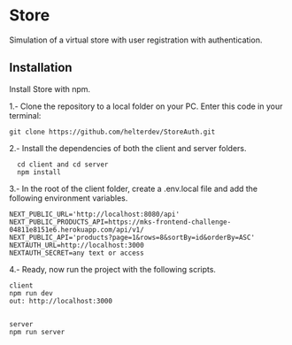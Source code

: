 
# Store

Simulation of a virtual store with user registration with authentication.

## Installation

Install Store with npm.

1.- Clone the repository to a local folder on your PC.
Enter this code in your terminal: 

```git clone https://github.com/helterdev/StoreAuth.git```

2.- Install the dependencies of both the client and server folders.
```
  cd client and cd server
  npm install

```
3.- In the root of the client folder, create a .env.local file and add the following environment variables.
```
NEXT_PUBLIC_URL='http://localhost:8080/api'
NEXT_PUBLIC_PRODUCTS_API=https://mks-frontend-challenge-04811e8151e6.herokuapp.com/api/v1/
NEXT_PUBLIC_API='products?page=1&rows=8&sortBy=id&orderBy=ASC'
NEXTAUTH_URL=http://localhost:3000
NEXTAUTH_SECRET=any text or access
```
4.- Ready, now run the project with the following scripts.
```
client
npm run dev
out: http://localhost:3000


server
npm run server
```

